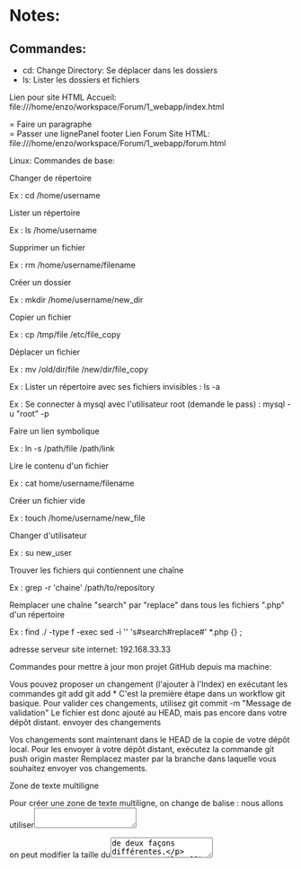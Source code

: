 # Notes:

## Commandes:

* cd: Change Directory: Se déplacer dans les dossiers
* ls: Lister les dossiers et fichiers

Lien pour site HTML Accueil: file:///home/enzo/workspace/Forum/1_webapp/index.html
<p> = Faire un paragraphe
<br /> = Passer une lignePanel footer
Lien Forum Site HTML: file:///home/enzo/workspace/Forum/1_webapp/forum.html

Linux: Commandes de base:

Changer de répertoire

Ex : cd /home/username

Lister un répertoire

Ex : ls /home/username

Supprimer un fichier

Ex : rm /home/username/filename

Créer un dossier

Ex : mkdir /home/username/new_dir

Copier un fichier

Ex : cp /tmp/file /etc/file_copy

Déplacer un fichier

Ex : mv /old/dir/file /new/dir/file_copy

Ex : Lister un répertoire avec ses fichiers invisibles : ls -a

Ex : Se connecter à mysql avec l'utilisateur root (demande le pass) : mysql -u "root" -p


Faire un lien symbolique

Ex : ln -s /path/file /path/link

Lire le contenu d'un fichier

Ex : cat home/username/filename

Créer un fichier vide

Ex : touch /home/username/new_file

Changer d'utilisateur

Ex : su new_user

Trouver les fichiers qui contiennent une chaîne

Ex : grep -r 'chaine' /path/to/repository

Remplacer une chaîne "search" par "replace" dans tous les fichiers ".php" d'un répertoire

Ex : find ./ -type f -exec sed -i '' 's#search#replace#' *.php {} \;

adresse serveur site internet: 192.168.33.33

Commandes pour mettre à jour mon projet GitHub depuis ma machine:

 Vous pouvez proposer un changement (l'ajouter à l'Index) en exécutant les commandes
git add <filename>
git add *
C'est la première étape dans un workflow git basique. Pour valider ces changements, utilisez
git commit -m "Message de validation"
Le fichier est donc ajouté au HEAD, mais pas encore dans votre dépôt distant.
envoyer des changements

Vos changements sont maintenant dans le HEAD de la copie de votre dépôt local. Pour les envoyer à votre dépôt distant, exécutez la commande
git push origin master
Remplacez master par la branche dans laquelle vous souhaitez envoyer vos changements.

Zone de texte multiligne

Pour créer une zone de texte multiligne, on change de balise : nous allons utiliser<textarea> </textarea>

on peut modifier la taille du<textarea>de deux façons différentes.

En CSS : il suffit d'appliquer les propriétés CSSwidthetheightau<textarea>.
Avec des attributs : on peut ajouter les attributsrowsetcolsà la balise<textarea>. Le premier indique le nombre de lignes de texte qui peuvent être affichées simultanément, et le second le nombre de colonnes.

E-mail

Vous pouvez demander à saisir une adresse e-mail :

<input type="email" /> 

Nombre

Ce champ permet de saisir un nombre entier :

<input type="number" />

Une URL

Avec le typeurl, on peut demander à saisir une adresse absolue (commençant généralement parhttp://) :

<input type="url" />

Numéro de téléphone

Ce champ est dédié à la saisie de numéros de téléphone :

<input type="tel" />

Un curseur

Le typerangepermet de sélectionner un nombre avec un curseur (aussi appelé slider), comme à la figure suivante :

<input type="range" />

Couleur

Ce champ permet de saisir une couleur :

<input type="color" />


Date

Différents types de champs de sélection de date existent :

date: pour la date (05/08/1985 par exemple) ;
time: pour l'heure (13:37 par exemple) ;
week: pour la semaine ;
month: pour le mois ;
datetime: pour la date et l'heure (avec gestion du décalage horaire) ;
datetime-localpour la date et l'heure (sans gestion du décalage horaire).
Exemple :

<input type="date" />

Recherche

On peut créer un champ de recherche comme ceci :

<input type="search" />


Les cases à cocher

Créer une case à cocher ? Rien de plus simple ! Nous allons réutiliser la balise<input />, en spécifiant cette fois le typecheckbox:

<input type="checkbox" name="choix" />
Rajoutez un<label>bien placé, et le tour est joué !


Enfin, sachez que vous pouvez faire en sorte qu'une case soit cochée par défaut avec l'attributchecked:

<input type="checkbox" name="choix" checked />



Les zones d'options

Les zones d'options vous permettent de faire un choix (et un seul) parmi une liste de possibilités. Elles ressemblent un peu aux cases à cocher mais il y a une petite difficulté supplémentaire : elles doivent être organisées en groupes. Les options d'un même groupe possèdent le même nom (name), mais chaque option doit avoir une valeur (value) différente.

La balise à utiliser est toujours un<input />, avec cette fois la valeurradiopour l'attributtype.

Les choses seront plus claires sur l'exemple ci-dessous :

<form method="post" action="traitement.php">
   <p>
       Veuillez indiquer la tranche d'âge dans laquelle vous vous situez :<br />
       <input type="radio" name="age" value="moins15" id="moins15" /> <label for="moins15">Moins de 15 ans</label><br />
       <input type="radio" name="age" value="medium15-25" id="medium15-25" /> <label for="medium15-25">15-25 ans</label><br />
       <input type="radio" name="age" value="medium25-40" id="medium25-40" /> <label for="medium25-40">25-40 ans</label><br />
       <input type="radio" name="age" value="plus40" id="plus40" /> <label for="plus40">Encore plus vieux que ça ?!</label>
   </p>
</form>


Si vous avez deux zones d'options différentes, il faut donner unnameunique à chaque groupe, comme ceci :

<form method="post" action="traitement.php">
   <p>
       Veuillez indiquer la tranche d'âge dans laquelle vous vous situez :<br />
       <input type="radio" name="age" value="moins15" id="moins15" /> <label for="moins15">Moins de 15 ans</label><br />
       <input type="radio" name="age" value="medium15-25" id="medium15-25" /> <label for="medium15-25">15-25 ans</label><br />
       <input type="radio" name="age" value="medium25-40" id="medium25-40" /> <label for="medium25-40">25-40 ans</label><br />
       <input type="radio" name="age" value="plus40" id="plus40" /> <label for="plus40">Encore plus vieux que ça ?!</label>
   </p>
   <p>
       Sur quel continent habitez-vous ?<br />
       <input type="radio" name="continent" value="europe" id="europe" /> <label for="europe">Europe</label><br />
       <input type="radio" name="continent" value="afrique" id="afrique" /> <label for="afrique">Afrique</label><br />
       <input type="radio" name="continent" value="asie" id="asie" /> <label for="asie">Asie</label><br />
       <input type="radio" name="continent" value="amerique" id="amerique" /> <label for="amerique">Amérique</label><br />
       <input type="radio" name="continent" value="australie" id="australie" /> <label for="australie">Australie</label>
   </p>
</form>
L'attributcheckedest, là aussi, disponible pour sélectionner une valeur par défaut.


Les listes déroulantes

Les listes déroulantes sont un autre moyen élégant de faire un choix parmi plusieurs possibilités. Le fonctionnement est un peu différent. On va utiliser la balise<select> </select>qui indique le début et la fin de la liste déroulante. On ajoute l'attributnameà la balise pour donner un nom à la liste.

Puis, à l'intérieur du<select> </select>, nous allons placer plusieurs balises<option> </option>(une par choix possible). On ajoute à chacune d'elles un attributvaluepour pouvoir identifier ce que le visiteur a choisi.

Voici un exemple d'utilisation :

<form method="post" action="traitement.php">
   <p>
       <label for="pays">Dans quel pays habitez-vous ?</label><br />
       <select name="pays" id="pays">
           <option value="france">France</option>
           <option value="espagne">Espagne</option>
           <option value="italie">Italie</option>
           <option value="royaume-uni">Royaume-Uni</option>
           <option value="canada">Canada</option>
           <option value="etats-unis">États-Unis</option>
           <option value="chine">Chine</option>
           <option value="japon">Japon</option>
       </select>
   </p>
</form>


Si vous voulez qu'une option soit sélectionnée par défaut, utilisez cette fois l'attributselected:

<option value="canada" selected>Canada</option>



Vous pouvez aussi grouper vos options avec la balise<optgroup> </optgroup>. Dans notre exemple, pourquoi ne pas séparer les pays en fonction de leur continent ?

<form method="post" action="traitement.php">
   <p>
       <label for="pays">Dans quel pays habitez-vous ?</label><br />
       <select name="pays" id="pays">
           <optgroup label="Europe">
               <option value="france">France</option>
               <option value="espagne">Espagne</option>
               <option value="italie">Italie</option>
               <option value="royaume-uni">Royaume-Uni</option>
           </optgroup>
           <optgroup label="Amérique">
               <option value="canada">Canada</option>
               <option value="etats-unis">Etats-Unis</option>
           </optgroup>
           <optgroup label="Asie">
               <option value="chine">Chine</option>
               <option value="japon">Japon</option>
           </optgroup>
       </select>
   </p>
</form>


Regrouper les champs

Si votre formulaire grossit et comporte beaucoup de champs, il peut être utile de les regrouper au sein de plusieurs balises<fieldset>. Chaque<fieldset>peut contenir une légende avec la balise<legend>. Regardez cet exemple :

<form method="post" action="traitement.php">
 
   <fieldset>
       <legend>Vos coordonnées</legend> <!-- Titre du fieldset --> 

       <label for="nom">Quel est votre nom ?</label>
       <input type="text" name="nom" id="nom" />

       <label for="prenom">Quel est votre prénom ?</label>
       <input type="text" name="prenom" id="prenom" />
 
       <label for="email">Quel est votre e-mail ?</label>
       <input type="email" name="email" id="email" />

   </fieldset>
 
   <fieldset>
       <legend>Votre souhait</legend> <!-- Titre du fieldset -->
 
       <p>
           Faites un souhait que vous voudriez voir exaucé :

           <input type="radio" name="souhait" value="riche" id="riche" /> <label for="riche">Etre riche</label>
           <input type="radio" name="souhait" value="celebre" id="celebre" /> <label for="celebre">Etre célèbre</label>
           <input type="radio" name="souhait" value="intelligent" id="intelligent" /> <label for="intelligent">Etre <strong>encore</strong> plus intelligent</label>
           <input type="radio" name="souhait" value="autre" id="autre" /> <label for="autre">Autre...</label>
       </p>
 
       <p>
           <label for="precisions">Si "Autre", veuillez préciser :</label>
           <textarea name="precisions" id="precisions" cols="40" rows="4"></textarea>
       </p>
   </fieldset>
</form>



Sélectionner automatiquement un champ

Vous pouvez placer automatiquement le curseur dans l'un des champs de votre formulaire avec l'attributautofocus. Dès que le visiteur chargera la page, le curseur se placera dans ce champ.

Par exemple, pour que le curseur soit par défaut dans le champprenom:

<input type="text" name="prenom" id="prenom" autofocus />



Rendre un champ obligatoire

Vous pouvez faire en sorte qu'un champ soit obligatoire en lui donnant l'attributrequired.

<input type="text" name="prenom" id="prenom" required />


Le bouton d'envoi

Il ne nous reste plus qu'à créer le bouton d'envoi. Là encore, la balise<input />vient à notre secours. Elle existe en quatre versions :

type="submit": le principal bouton d'envoi de formulaire. C'est celui que vous utiliserez le plus souvent. Le visiteur sera conduit à la page indiquée dans l'attributactiondu formulaire.
type="reset": remise à zéro du formulaire.
type="image": équivalent du boutonsubmit, présenté cette fois sous forme d'image. Rajoutez l'attributsrcpour indiquer l'URL de l'image.
type="button": bouton générique, qui n'aura (par défaut) aucun effet. En général, ce bouton est géré en JavaScript pour exécuter des actions sur la page. Nous ne l'utiliserons pas ici.
On peut changer le texte affiché à l'intérieur des boutons avec l'attributvalue.
Pour créer un bouton d'envoi on écrira donc par exemple :

<input type="submit" value="Envoyer" />


